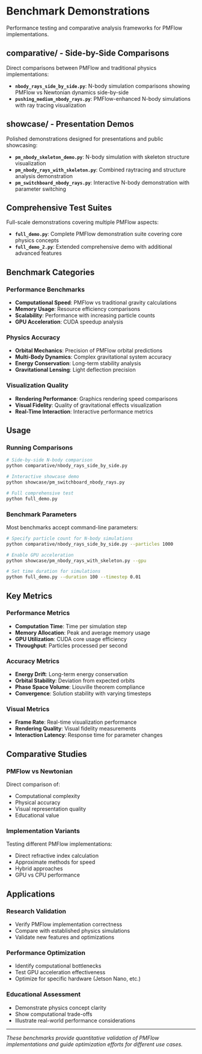 # Benchmark Demonstrations

Performance testing and comparative analysis frameworks for PMFlow implementations.

## **comparative/** - Side-by-Side Comparisons

Direct comparisons between PMFlow and traditional physics implementations:

- **`nbody_rays_side_by_side.py`**: N-body simulation comparisons showing PMFlow vs Newtonian dynamics side-by-side
- **`pushing_medium_nbody_rays.py`**: PMFlow-enhanced N-body simulations with ray tracing visualization

## **showcase/** - Presentation Demos

Polished demonstrations designed for presentations and public showcasing:

- **`pm_nbody_skeleton_demo.py`**: N-body simulation with skeleton structure visualization
- **`pm_nbody_rays_with_skeleton.py`**: Combined raytracing and structure analysis demonstration
- **`pm_switchboard_nbody_rays.py`**: Interactive N-body demonstration with parameter switching

## Comprehensive Test Suites

Full-scale demonstrations covering multiple PMFlow aspects:

- **`full_demo.py`**: Complete PMFlow demonstration suite covering core physics concepts
- **`full_demo_2.py`**: Extended comprehensive demo with additional advanced features

## Benchmark Categories

### Performance Benchmarks
- **Computational Speed**: PMFlow vs traditional gravity calculations
- **Memory Usage**: Resource efficiency comparisons
- **Scalability**: Performance with increasing particle counts
- **GPU Acceleration**: CUDA speedup analysis

### Physics Accuracy
- **Orbital Mechanics**: Precision of PMFlow orbital predictions
- **Multi-Body Dynamics**: Complex gravitational system accuracy
- **Energy Conservation**: Long-term stability analysis
- **Gravitational Lensing**: Light deflection precision

### Visualization Quality
- **Rendering Performance**: Graphics rendering speed comparisons
- **Visual Fidelity**: Quality of gravitational effects visualization
- **Real-Time Interaction**: Interactive performance metrics

## Usage

### Running Comparisons
```bash
# Side-by-side N-body comparison
python comparative/nbody_rays_side_by_side.py

# Interactive showcase demo
python showcase/pm_switchboard_nbody_rays.py

# Full comprehensive test
python full_demo.py
```

### Benchmark Parameters
Most benchmarks accept command-line parameters:
```bash
# Specify particle count for N-body simulations
python comparative/nbody_rays_side_by_side.py --particles 1000

# Enable GPU acceleration
python showcase/pm_nbody_rays_with_skeleton.py --gpu

# Set time duration for simulations
python full_demo.py --duration 100 --timestep 0.01
```

## Key Metrics

### Performance Metrics
- **Computation Time**: Time per simulation step
- **Memory Allocation**: Peak and average memory usage
- **GPU Utilization**: CUDA core usage efficiency
- **Throughput**: Particles processed per second

### Accuracy Metrics
- **Energy Drift**: Long-term energy conservation
- **Orbital Stability**: Deviation from expected orbits
- **Phase Space Volume**: Liouville theorem compliance
- **Convergence**: Solution stability with varying timesteps

### Visual Metrics
- **Frame Rate**: Real-time visualization performance
- **Rendering Quality**: Visual fidelity measurements
- **Interaction Latency**: Response time for parameter changes

## Comparative Studies

### PMFlow vs Newtonian
Direct comparison of:
- Computational complexity
- Physical accuracy
- Visual representation quality
- Educational value

### Implementation Variants
Testing different PMFlow implementations:
- Direct refractive index calculation
- Approximate methods for speed
- Hybrid approaches
- GPU vs CPU performance

## Applications

### Research Validation
- Verify PMFlow implementation correctness
- Compare with established physics simulations
- Validate new features and optimizations

### Performance Optimization
- Identify computational bottlenecks
- Test GPU acceleration effectiveness
- Optimize for specific hardware (Jetson Nano, etc.)

### Educational Assessment
- Demonstrate physics concept clarity
- Show computational trade-offs
- Illustrate real-world performance considerations

---
*These benchmarks provide quantitative validation of PMFlow implementations and guide optimization efforts for different use cases.*